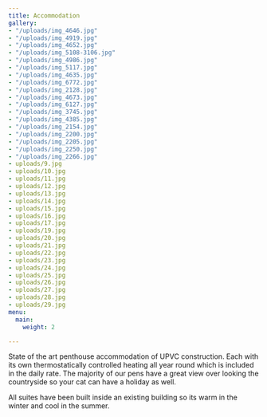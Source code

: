 ```yaml
---
title: Accommodation
gallery:
- "/uploads/img_4646.jpg"
- "/uploads/img_4919.jpg"
- "/uploads/img_4652.jpg"
- "/uploads/img_5108-3106.jpg"
- "/uploads/img_4986.jpg"
- "/uploads/img_5117.jpg"
- "/uploads/img_4635.jpg"
- "/uploads/img_6772.jpg"
- "/uploads/img_2128.jpg"
- "/uploads/img_4673.jpg"
- "/uploads/img_6127.jpg"
- "/uploads/img_3745.jpg"
- "/uploads/img_4385.jpg"
- "/uploads/img_2154.jpg"
- "/uploads/img_2200.jpg"
- "/uploads/img_2205.jpg"
- "/uploads/img_2250.jpg"
- "/uploads/img_2266.jpg"
- uploads/9.jpg
- uploads/10.jpg
- uploads/11.jpg
- uploads/12.jpg
- uploads/13.jpg
- uploads/14.jpg
- uploads/15.jpg
- uploads/16.jpg
- uploads/17.jpg
- uploads/19.jpg
- uploads/20.jpg
- uploads/21.jpg
- uploads/22.jpg
- uploads/23.jpg
- uploads/24.jpg
- uploads/25.jpg
- uploads/26.jpg
- uploads/27.jpg
- uploads/28.jpg
- uploads/29.jpg
menu:
  main:
    weight: 2

---
```

State of the art penthouse accommodation of UPVC construction. Each with its own thermostatically controlled heating all year round which is included in the daily rate. The majority of our pens have a great view over looking the countryside so your cat can have a holiday as well.

All suites have been built inside an existing building so its warm in the winter
and cool in the summer.